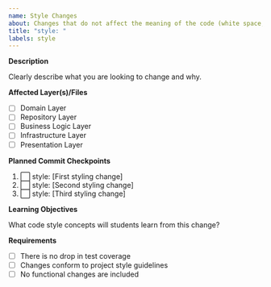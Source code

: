 ```yaml
---
name: Style Changes
about: Changes that do not affect the meaning of the code (white space, formatting, missing semi-colons, etc)
title: "style: "
labels: style
---
```


**Description**

Clearly describe what you are looking to change and why.

**Affected Layer(s)/Files**
- [ ] Domain Layer
- [ ] Repository Layer
- [ ] Business Logic Layer
- [ ] Infrastructure Layer
- [ ] Presentation Layer

**Planned Commit Checkpoints**
1. ⬜ style: [First styling change]
2. ⬜ style: [Second styling change]
3. ⬜ style: [Third styling change]

**Learning Objectives**

What code style concepts will students learn from this change?

**Requirements**

- [ ] There is no drop in test coverage
- [ ] Changes conform to project style guidelines
- [ ] No functional changes are included
